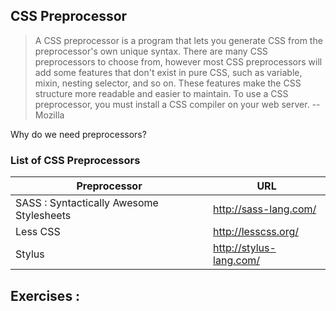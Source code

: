 ## CSS Preprocessor

> A CSS preprocessor is a program that lets you generate CSS from the preprocessor's own unique syntax. There are many CSS preprocessors to choose from, however most CSS preprocessors will add some features that don't exist in pure CSS, such as variable, mixin, nesting selector, and so on. These features make the CSS structure more readable and easier to maintain. To use a CSS preprocessor, you must install a CSS compiler on your web server.  -- Mozilla


Why do we need preprocessors?


### List of CSS Preprocessors
Preprocessor | URL
------------| -----------
SASS : Syntactically Awesome Stylesheets | http://sass-lang.com/
Less CSS | http://lesscss.org/  
Stylus | http://stylus-lang.com/


## Exercises : 
